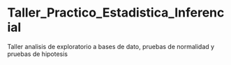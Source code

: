 # Taller_Practico_Estadistica_Inferencial
Taller analisis de exploratorio a bases de dato, pruebas de normalidad y pruebas de hipotesis

